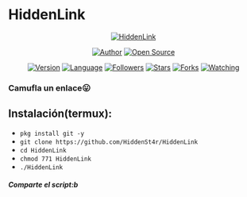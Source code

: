 # HiddenLink

<p align="center">
<a href="#"><img title="HiddenLink" src="https://emailspoofbyharris.000webhostapp.com/pro/hl.jpg"></a>
</p>

<p align="center">
<a href="https://github.com/HiddenSt4r"><img title="Author" src="https://img.shields.io/badge/Author-HiddenSt4r-svg?style=for-the-badge&logo=github"></a>
<a href="#"><img title="Open Source" src="https://img.shields.io/badge/Open%20Source-%E2%9D%A4-green?style=for-the-badge"></a>
</p>

<div align="center">
<a href="#"><img title="Version" src="https://img.shields.io/badge/Version-1.0-green.svg?style=flat-square"></a>
<a href="#"><img title="Language" src="https://badges.frapsoft.com/bash/v1/bash.png?v=103"></a>
<a href="https://github.com/HarrisSec/followers"><img title="Followers" src="https://img.shields.io/github/followers/HiddenSt4r?color=blue&style=flat-square"></a>
<a href="https://github.com/HarrisSec/HiddenLink/stargazers/"><img title="Stars" src="https://img.shields.io/github/stars/HiddenSt4r/HiddenLink?color=red&style=flat-square"></a>
<a href="https://github.com/HarrisSec/HiddenLink/network/members"><img title="Forks" src="https://img.shields.io/github/forks/HiddenSt4r/HiddenLink?color=red&style=flat-square"></a>
<a href="https://github.com/HarrisSec/HiddenLink/watchers"><img title="Watching" src="https://img.shields.io/github/watchers/HiddenSt4r/HiddenLink?label=Watchers&color=blue&style=flat-square"></a>
</div>

### Camufla un enlace😛

## Instalación(termux):
* `pkg install git -y`
* `git clone https://github.com/HiddenSt4r/HiddenLink`
* `cd HiddenLink`
* `chmod 771 HiddenLink`
* `./HiddenLink`

##### Comparte el script:b

